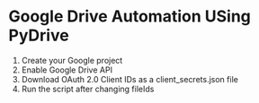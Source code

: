 # Google Drive Automation USing PyDrive
1. Create your Google project
2. Enable Google Drive API
3. Download OAuth 2.0 Client IDs as a client_secrets.json file
4. Run the script after changing fileIds
